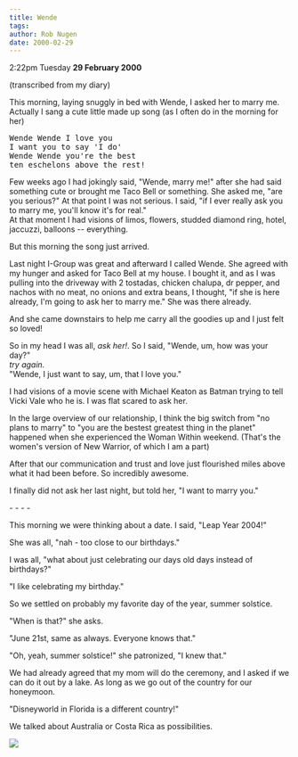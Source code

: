 ```yaml
---
title: Wende
tags: 
author: Rob Nugen
date: 2000-02-29
---
```


<p class=date>2:22pm Tuesday <b>29 February 2000</b></p>

<p class=note>(transcribed from my diary)</p>

<p>This morning, laying snuggly in bed with Wende, I asked her to marry me. 
 Actually I sang a cute little made up song (as I often do in the morning 
for her)

<p><pre>
Wende Wende I love you
I want you to say 'I do'
Wende Wende you're the best
ten eschelons above the rest!
</pre>

<p>Few weeks ago I had jokingly said, "Wende, marry me!" after she had said 
something cute or brought me Taco Bell or something.  She asked me, "are 
you serious?"  At that point I was not serious.  I said, "if I ever really 
ask you to marry me, you'll know it's for real."
<br>At that moment I had visions of limos, flowers, studded diamond ring, 
hotel, jaccuzzi, balloons -- everything.

<p>But this morning the song just arrived.

<p>Last night I-Group was great and afterward I called Wende.  She agreed 
with my hunger and asked for Taco Bell at my house.  I bought it, and as I 
was pulling into the driveway with 2 tostadas, chicken chalupa, dr pepper, 
and nachos with no meat, no onions and extra beans, I thought, "if she is 
here already, I'm going to ask her to marry me."   She was there already.

<p>And she came downstairs to help me carry all the goodies up and I just 
felt so loved!

<p>So in my head I was all, <em>ask her!</em>.  So I said, "Wende, um, how 
was your day?"
<br><em>try again.</em>
<br>"Wende, I just want to say, um, that I love you."

<p>I had visions of a movie scene with Michael Keaton as Batman trying to 
tell Vicki Vale who he is.  I was flat scared to ask her.

<p>In the large overview of our relationship, I think the big switch from 
"no plans to marry" to "you are the bestest greatest thing in the planet" 
happened when she experienced the Woman Within weekend.  (That's the 
women's version of New Warrior, of which I am a part)

<p>After that our communication and trust and love just flourished miles 
above what it had been before.  So incredibly awesome.

<p>I finally did not ask her last night, but told her, "I want to marry 
you."

<p>- - - -

<p>This morning we were thinking about a date.  I said, "Leap Year 2004!"

<p>She was all, "nah - too close to our birthdays."

<p>I was all, "what about just celebrating our days old days instead of 
birthdays?"

<p>"I like celebrating my birthday."

<p>So we settled on probably my favorite day of the year, summer solstice.

<p>"When is that?" she asks.

<p>"June 21st, same as always.  Everyone knows that."

<p>"Oh, yeah, summer solstice!" she patronized, "I knew that."

<p>We had already agreed that my mom will do the ceremony, and I asked if 
we can do it out by a lake.  As long as we go out of the country for our 
honeymoon.

<p>"Disneyworld in Florida is a different country!"

<p>We talked about Australia or Costa Rica as possibilities.

<p><img src="/images/rob/wL-ROB.gif">


